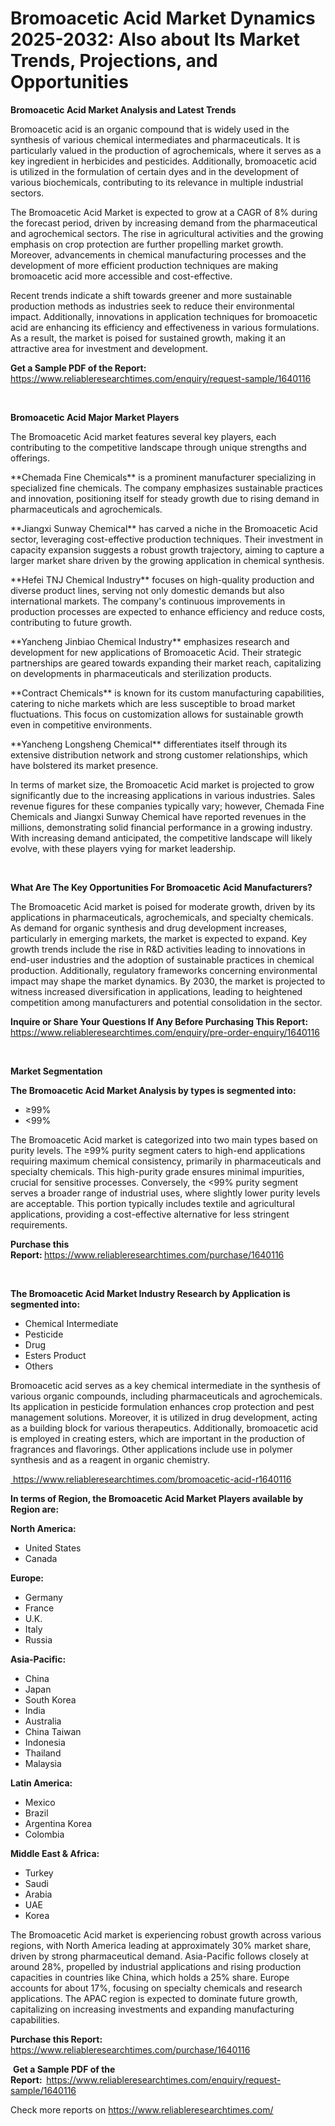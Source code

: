 <p><h1>Bromoacetic Acid Market Dynamics 2025-2032: Also about Its Market Trends, Projections, and Opportunities</h1></p><p><strong>Bromoacetic Acid Market Analysis and Latest Trends</strong></p>
<p><p>Bromoacetic acid is an organic compound that is widely used in the synthesis of various chemical intermediates and pharmaceuticals. It is particularly valued in the production of agrochemicals, where it serves as a key ingredient in herbicides and pesticides. Additionally, bromoacetic acid is utilized in the formulation of certain dyes and in the development of various biochemicals, contributing to its relevance in multiple industrial sectors.</p><p>The Bromoacetic Acid Market is expected to grow at a CAGR of 8% during the forecast period, driven by increasing demand from the pharmaceutical and agrochemical sectors. The rise in agricultural activities and the growing emphasis on crop protection are further propelling market growth. Moreover, advancements in chemical manufacturing processes and the development of more efficient production techniques are making bromoacetic acid more accessible and cost-effective.</p><p>Recent trends indicate a shift towards greener and more sustainable production methods as industries seek to reduce their environmental impact. Additionally, innovations in application techniques for bromoacetic acid are enhancing its efficiency and effectiveness in various formulations. As a result, the market is poised for sustained growth, making it an attractive area for investment and development.</p></p>
<p><strong>Get a Sample PDF of the Report:&nbsp;</strong> <a href="https://www.reliableresearchtimes.com/enquiry/request-sample/1640116?utm_campaign=3034&utm_medium=2&utm_source=Github&utm_content=ia&utm_term=05032025&utm_id=bromoacetic-acid">https://www.reliableresearchtimes.com/enquiry/request-sample/1640116</a></p>
<p>&nbsp;</p>
<p><strong>Bromoacetic Acid Major Market Players</strong></p>
<p><p>The Bromoacetic Acid market features several key players, each contributing to the competitive landscape through unique strengths and offerings. </p><p>**Chemada Fine Chemicals** is a prominent manufacturer specializing in specialized fine chemicals. The company emphasizes sustainable practices and innovation, positioning itself for steady growth due to rising demand in pharmaceuticals and agrochemicals.</p><p>**Jiangxi Sunway Chemical** has carved a niche in the Bromoacetic Acid sector, leveraging cost-effective production techniques. Their investment in capacity expansion suggests a robust growth trajectory, aiming to capture a larger market share driven by the growing application in chemical synthesis.</p><p>**Hefei TNJ Chemical Industry** focuses on high-quality production and diverse product lines, serving not only domestic demands but also international markets. The company's continuous improvements in production processes are expected to enhance efficiency and reduce costs, contributing to future growth.</p><p>**Yancheng Jinbiao Chemical Industry** emphasizes research and development for new applications of Bromoacetic Acid. Their strategic partnerships are geared towards expanding their market reach, capitalizing on developments in pharmaceuticals and sterilization products.</p><p>**Contract Chemicals** is known for its custom manufacturing capabilities, catering to niche markets which are less susceptible to broad market fluctuations. This focus on customization allows for sustainable growth even in competitive environments.</p><p>**Yancheng Longsheng Chemical** differentiates itself through its extensive distribution network and strong customer relationships, which have bolstered its market presence.</p><p>In terms of market size, the Bromoacetic Acid market is projected to grow significantly due to the increasing applications in various industries. Sales revenue figures for these companies typically vary; however, Chemada Fine Chemicals and Jiangxi Sunway Chemical have reported revenues in the millions, demonstrating solid financial performance in a growing industry. With increasing demand anticipated, the competitive landscape will likely evolve, with these players vying for market leadership.</p></p>
<p>&nbsp;</p>
<p><strong>What Are The Key Opportunities For Bromoacetic Acid Manufacturers?</strong></p>
<p><p>The Bromoacetic Acid market is poised for moderate growth, driven by its applications in pharmaceuticals, agrochemicals, and specialty chemicals. As demand for organic synthesis and drug development increases, particularly in emerging markets, the market is expected to expand. Key growth trends include the rise in R&D activities leading to innovations in end-user industries and the adoption of sustainable practices in chemical production. Additionally, regulatory frameworks concerning environmental impact may shape the market dynamics. By 2030, the market is projected to witness increased diversification in applications, leading to heightened competition among manufacturers and potential consolidation in the sector.</p></p>
<p><strong>Inquire or Share Your Questions If Any Before Purchasing This Report:</strong> <a href="https://www.reliableresearchtimes.com/enquiry/pre-order-enquiry/1640116?utm_campaign=3034&utm_medium=2&utm_source=Github&utm_content=ia&utm_term=05032025&utm_id=bromoacetic-acid">https://www.reliableresearchtimes.com/enquiry/pre-order-enquiry/1640116</a></p>
<p>&nbsp;</p>
<p><strong>Market Segmentation</strong></p>
<p><strong>The Bromoacetic Acid Market Analysis by types is segmented into:</strong></p>
<p><ul><li>≥99%</li><li><99%</li></ul></p>
<p><p>The Bromoacetic Acid market is categorized into two main types based on purity levels. The ≥99% purity segment caters to high-end applications requiring maximum chemical consistency, primarily in pharmaceuticals and specialty chemicals. This high-purity grade ensures minimal impurities, crucial for sensitive processes. Conversely, the <99% purity segment serves a broader range of industrial uses, where slightly lower purity levels are acceptable. This portion typically includes textile and agricultural applications, providing a cost-effective alternative for less stringent requirements.</p></p>
<p><strong>Purchase this Report:&nbsp;</strong><a href="https://www.reliableresearchtimes.com/purchase/1640116?utm_campaign=3034&utm_medium=2&utm_source=Github&utm_content=ia&utm_term=05032025&utm_id=bromoacetic-acid">https://www.reliableresearchtimes.com/purchase/1640116</a></p>
<p>&nbsp;</p>
<p><strong>The Bromoacetic Acid Market Industry Research by Application is segmented into:</strong></p>
<p><ul><li>Chemical Intermediate</li><li>Pesticide</li><li>Drug</li><li>Esters Product</li><li>Others</li></ul></p>
<p><p>Bromoacetic acid serves as a key chemical intermediate in the synthesis of various organic compounds, including pharmaceuticals and agrochemicals. Its application in pesticide formulation enhances crop protection and pest management solutions. Moreover, it is utilized in drug development, acting as a building block for various therapeutics. Additionally, bromoacetic acid is employed in creating esters, which are important in the production of fragrances and flavorings. Other applications include use in polymer synthesis and as a reagent in organic chemistry.</p></p>
<p><a href="https://www.reliableresearchtimes.com/bromoacetic-acid-r1640116?utm_campaign=3034&utm_medium=2&utm_source=Github&utm_content=ia&utm_term=05032025&utm_id=bromoacetic-acid">&nbsp;https://www.reliableresearchtimes.com/bromoacetic-acid-r1640116</a></p>
<p><strong>In terms of Region, the Bromoacetic Acid Market Players available by Region are:</strong></p>
<p>
    <p> <strong> North America: </strong>
        <ul>
            <li>United States</li>
            <li>Canada</li>
        </ul>
        </p> 
    <p> <strong> Europe: </strong>
        <ul>
            <li>Germany</li>
            <li>France</li>
            <li>U.K.</li>
            <li>Italy</li>
            <li>Russia</li>
        </ul>
        </p> 
    <p> <strong> Asia-Pacific: </strong>
        <ul>
            <li>China</li>
            <li>Japan</li>
            <li>South Korea</li>
            <li>India</li>
            <li>Australia</li>
            <li>China Taiwan</li>
            <li>Indonesia</li>
            <li>Thailand</li>
            <li>Malaysia</li>
        </ul>
        </p> 
    <p> <strong> Latin America: </strong>
        <ul>
            <li>Mexico</li>
            <li>Brazil</li>
            <li>Argentina Korea</li>
            <li>Colombia</li>
        </ul>
        </p> 
    <p> <strong> Middle East & Africa: </strong>
        <ul>
            <li>Turkey</li>
            <li>Saudi</li>
            <li>Arabia</li>
            <li>UAE</li>
            <li>Korea</li>
        </ul>
    </p>
    </p>
<p><p>The Bromoacetic Acid market is experiencing robust growth across various regions, with North America leading at approximately 30% market share, driven by strong pharmaceutical demand. Asia-Pacific follows closely at around 28%, propelled by industrial applications and rising production capacities in countries like China, which holds a 25% share. Europe accounts for about 17%, focusing on specialty chemicals and research applications. The APAC region is expected to dominate future growth, capitalizing on increasing investments and expanding manufacturing capabilities.</p></p>
<p><strong>Purchase this Report: </strong><a href="https://www.reliableresearchtimes.com/purchase/1640116?utm_campaign=3034&utm_medium=2&utm_source=Github&utm_content=ia&utm_term=05032025&utm_id=bromoacetic-acid">https://www.reliableresearchtimes.com/purchase/1640116</a></p>
<p>&nbsp;<strong>Get a Sample PDF of the Report:&nbsp;&nbsp;</strong><a href="https://www.reliableresearchtimes.com/enquiry/request-sample/1640116?utm_campaign=3034&utm_medium=2&utm_source=Github&utm_content=ia&utm_term=05032025&utm_id=bromoacetic-acid">https://www.reliableresearchtimes.com/enquiry/request-sample/1640116</a></p>
<p><strong></strong></p>
<p>Check more reports on <a href="https://www.reliableresearchtimes.com/?utm_campaign=3034&utm_medium=2&utm_source=Github&utm_content=ia&utm_term=05032025&utm_id=bromoacetic-acid">https://www.reliableresearchtimes.com/</a></p>